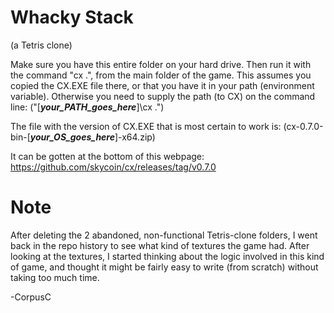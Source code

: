 # Whacky Stack 
(a Tetris clone)

Make sure you have this entire folder on your hard drive.
Then run it with the command "cx .", from the main folder of the game.
This assumes you copied the CX.EXE file there, or that you have it in your path (environment variable).  Otherwise you need to supply the path (to CX) on the command line:
("[___your_PATH_goes_here___]\cx .")


The file with the version of CX.EXE that is most certain to work is:
(cx-0.7.0-bin-[___your_OS_goes_here___]-x64.zip)


It can be gotten at the bottom of this webpage: https://github.com/skycoin/cx/releases/tag/v0.7.0



# Note
After deleting the 2 abandoned, non-functional Tetris-clone folders, I went back in the repo history to see what kind of textures the game had.  After looking at the textures, I started thinking about the logic involved in this kind of game, and thought it might be fairly easy to write (from scratch) without taking too much time.

-CorpusC
